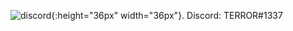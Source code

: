 ![discord](https://darknesscommunity.club/images/discord.png){:height="36px" width="36px"}. Discord: TERROR#1337
